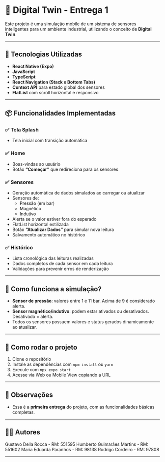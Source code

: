 # 📱 Digital Twin - Entrega 1

Este projeto é uma simulação mobile de um sistema de sensores inteligentes para um ambiente industrial, utilizando o conceito de **Digital Twin**.

---

## 🔧 Tecnologias Utilizadas

- **React Native (Expo)**
- **JavaScript**
- **TypeScript**
- **React Navigation (Stack e Bottom Tabs)**
- **Context API** para estado global dos sensores
- **FlatList** com scroll horizontal e responsivo

---

## 📦 Funcionalidades Implementadas

### ✅ Tela Splash
- Tela inicial com transição automática

### ✅ Home
- Boas-vindas ao usuário
- Botão **“Começar”** que redireciona para os sensores

### ✅ Sensores
- Geração automática de dados simulados ao carregar ou atualizar
- Sensores de:
  - Pressão (em bar)
  - Magnético
  - Indutivo
- Alerta se o valor estiver fora do esperado
- FlatList horizontal estilizada
- Botão **“Atualizar Dados”** para simular nova leitura
- Salvamento automático no histórico

### ✅ Histórico
- Lista cronológica das leituras realizadas
- Dados completos de cada sensor em cada leitura
- Validações para prevenir erros de renderização

---

## 🧠 Como funciona a simulação?

- **Sensor de pressão**: valores entre 1 e 11 bar. Acima de 9 é considerado alerta.
- **Sensor magnético/indutivo**: podem estar ativados ou desativados. Desativado = alerta.
- Todos os sensores possuem valores e status gerados dinamicamente ao atualizar.

---


## 🚀 Como rodar o projeto

1. Clone o repositório
2. Instale as dependências com `npm install` ou `yarn`
3. Execute com `npx expo start`
4. Acesse via Web ou Mobile View copiando a URL 

---

## 📌 Observações

- Essa é a **primeira entrega** do projeto, com as funcionalidades básicas completas.

---

## 👨‍💻 Autores

Gustavo Della Rocca - RM: 551595
Humberto Guimarães Martins - RM: 551602
Maria Eduarda Paranhos - RM: 98138
Rodrigo Cordeiro - RM: 97808

---



